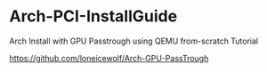 # Arch-PCI-InstallGuide

Arch Install with GPU Passtrough using QEMU from-scratch Tutorial

https://github.com/loneicewolf/Arch-GPU-PassTrough
